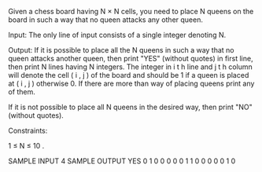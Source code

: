 Given a chess board having 
N
×
N
 cells, you need to place N queens on the board in such a way that no queen attacks any other queen.

Input:
The only line of input consists of a single integer denoting N.

Output:
If it is possible to place all the N queens in such a way that no queen attacks another queen, then print "YES" (without quotes) in first line, then print N lines having N integers. The integer in 
i
t
h
 line and 
j
t
h
 column will denote the cell 
(
i
,
j
)
 of the board and should be 1 if a queen is placed at 
(
i
,
j
)
 otherwise 0. If there are more than way of placing queens print any of them.

If it is not possible to place all N queens in the desired way, then print "NO" (without quotes).

Constraints:

1
≤
N
≤
10
.

SAMPLE INPUT 
4
SAMPLE OUTPUT 
YES
0 1 0 0 
0 0 0 1 
1 0 0 0 
0 0 1 0
